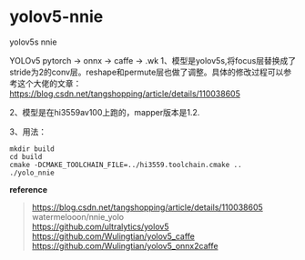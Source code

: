 # yolov5-nnie
yolov5s nnie

YOLOv5 pytorch -> onnx -> caffe -> .wk
1、模型是yolov5s,将focus层替换成了stride为2的conv层。reshape和permute层也做了调整。具体的修改过程可以参考这个大佬的文章：https://blog.csdn.net/tangshopping/article/details/110038605

2、模型是在hi3559av100上跑的，mapper版本是1.2.

3、用法：
```
mkdir build
cd build
cmake -DCMAKE_TOOLCHAIN_FILE=../hi3559.toolchain.cmake ..
./yolo_nnie
```

**reference**
> https://blog.csdn.net/tangshopping/article/details/110038605  
> watermelooon/nnie_yolo  
> https://github.com/ultralytics/yolov5  
> https://github.com/Wulingtian/yolov5_caffe  
> https://github.com/Wulingtian/yolov5_onnx2caffe  
